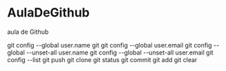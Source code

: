 # AulaDeGithub
aula de Github

git config --global user.name
git git config --global user.email
git config --global --unset-all user.name
git config --global --unset-all user.email
git config --list
git push
git clone
git status
git commit
git add
git clear